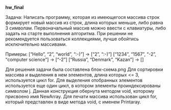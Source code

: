 **hw_final**

Задача: Написать программу, которая из имеющегося массива
строк формирует новый массив из строк, длина которых меньше,
либо равна 3 символам. Первоначальный массив можно ввести с клавиатуры,
либо задать на старте выполнения алгоритма. При решении не рекомендуется
пользоваться коллекциями, лучше обойтись исключительно массивами.

Примеры:
[“Hello”, “2”, “world”, “:-)”] → [“2”, “:-)”]
[“1234”, “1567”, “-2”, “computer science”] → [“-2”]
[“Russia”, “Denmark”, “Kazan”] → []

Для решения задачи была составлена блок-схема.png
Для сортировки массива и выделения в нем элементов, длина которых <= 3, используется цикл for. 
Для выделения отобранных элементов используется еще один цикл, в котором элементы проиндексированы символом j.
Данная конструкция обернута методом void, которому присвоено имя NewArray. 
Для печати массива использован цикл for, который представлен в виде метода void, с именем Printaray.
